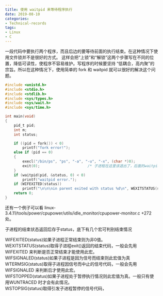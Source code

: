 ```yaml
---
title: 使用 waitpid 来等待程序执行
date: 2019-08-10
categories:
- Technical-records 
tags:
- Linux
- C
---
```


一段代码中要执行两个程序，而且后边的要等待前面的执行结束。在这种情况下使用文件锁并不是很好的方式。
这样会把“上锁”和“解锁”这两个步骤写在不同的位置，降低可读性，使程序不容易维护。写程序的时候要坚持
“低耦合，高内聚”的宗旨。所以在这种情况下，使用简单的 fork 和 waitpid 就可以很好的解决这个问题。

```c
#include <unistd.h>
#include <stdio.h>
#include <stdlib.h>
#include <sys/types.h>
#include <sys/wait.h>
#include <sys/time.h>

int main(void)
{
    pid_t pid;
    int m;
    int status;

    if ((pid = fork()) < 0)
        printf("fork error!");
    else if (pid == 0)
    {
        execl("/bin/ps", "ps", "-a", "-u", "-x", (char *)0);
        exit(0);                      /* 子进程在这里该退出了，后面的waitpid应该在父进程里执行 */
    }
    if (waitpid(pid, &status, 0) < 0)
        printf("waitpid error.");
    if (WIFEXITED(status))
		printf("\n\n\nin parent exited with status %d\n", WEXITSTATUS(status));
    return 0;
}

```

还有一个例子可以看 linux-3.4.11/tools/power/cpupower/utils/idle_monitor/cpupower-monitor.c +272 处。

子进程的结束状态返回后存于status，底下有几个宏可判别结束情况  

WIFEXITED(status)如果子进程正常结束则为非0值。  
WEXITSTATUS(status)取得子进程exit()返回的结束代码，一般会先用WIFEXITED 来判断是否正常结束才能使用此宏。  
WIFSIGNALED(status)如果子进程是因为信号而结束则此宏值为真  
WTERMSIG(status)取得子进程因信号而中止的信号代码，一般会先用WIFSIGNALED 来判断后才使用此宏。  
WIFSTOPPED(status)如果子进程处于暂停执行情况则此宏值为真。一般只有使用WUNTRACED 时才会有此情况。  
WSTOPSIG(status)取得引发子进程暂停的信号代码，  